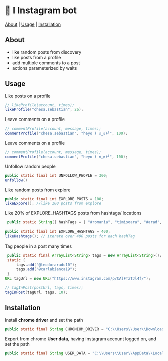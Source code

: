 # :camera_flash: I Instagram bot
[About](#About) | [Usage](#usage) | [Installation](#installation)

## About
* like random posts from discovery
* like posts from a profile
* add multiple comments to a post 
* actions parameterized by waits

## Usage

Like posts on a profile
```java
// likeProfile(account, times);
likeProfile("chesa.sebastian", 26);
```
Leave comments on a profile
```java
// commentProfile(account, message, times);
commentProfile("chesa.sebastian", "heyo ( ಠ‿ಠ)┘", 100);
```
Leave comments on a profile
```java
// commentProfile(account, message, times);
commentProfile("chesa.sebastian", "heyo ( ಠ‿ಠ)┘", 100);
```
Unfollow random people
```java
public static final int UNFOLLOW_PEOPLE = 300;
unfollow()
```
Like random posts from explore
```java
public static final int EXPLORE_POSTS = 100;
likeExpore(); //like 100 posts from explore
```
Like 20% of EXPLORE_HASHTAGS posts from hashtags/ locations
```java
 public static String[] hashTags = { "#romania", "timisoara", "#arad", "#beach", "#developer", "#software", "#gymbeast" "party", "vodka" };
 
public static final int EXPLORE_HASHTAGS = 400;
likeHashtags(); // iterate over 400 posts for each hashTag
```
Tag people in a post many times
```java
 public static final ArrayList<String> tags = new ArrayList<String>();
 static {
     tags.add("@teodoraradu10");
     tags.add("@carlabianca19");
 }
URL tagUrl = new URL("https://www.instagram.com/p/CAlFTzTJl4f/");

// tagInPost(postUrl, tags, times);
tagInPost(tagUrl, tags, 10);
```
## Installation

Install **chrome driver** and set the path

```java
public static final String CHRONIUM_DRIVER = "C:\\Users\\User\\Downloads\\chromedriver_win32\\chromedriver.exe";
```
Export from chrome **User data**, having instagram account logged on, and set the path
```java
public static final String USER_DATA = "C:\\Users\\User\\AppData\\Local\\Google\\Chrome\\User Data - profile";
```
